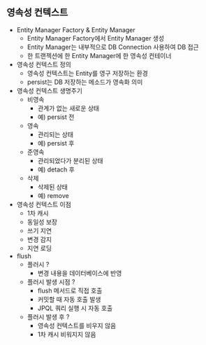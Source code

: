 ## 영속성 컨텍스트

- Entity Manager Factory & Entity Manager
    - Entity Manager Factory에서 Entity Manager 생성
    - Entity Manager는 내부적으로 DB Connection 사용하여 DB 접근
    - 한 트랜젝션에 한 Entity Manager에 한 영속성 컨테이너
- 영속성 컨텍스트 정의
    - 영속성 컨텍스트는 Entity를 영구 저장하는 환경
    - persist는 DB 저장하는 메소드가 영속화 의미
- 영속성 컨텍스트 생명주기
    - 비영속
        - 관계가 없는 새로운 상태
        - 예) persist 전
    - 영속
        - 관리되는 상태
        - 예) persist 후
    - 준영속
        - 관리되었다가 분리된 상태
        - 예) detach 후
    - 삭제
        - 삭제된 상태
        - 예) remove
- 영속성 컨텍스트 이점
    - 1차 캐시
    - 동일성 보장
    - 쓰기 지연
    - 변경 감지
    - 지연 로딩
- flush
    - 플러시 ?
        - 변경 내용을 데이터베이스에 반영
    - 플러시 발생 시점 ?
        - flush 메서드로 직접 호출
        - 커밋할 때 자동 호출 발생
        - JPQL 쿼리 실행 시 자동 호출
    - 플러시 발생 후 ?
        - 영속성 컨텍스트를 비우지 않음
        - 1차 캐시 비워지지 않음